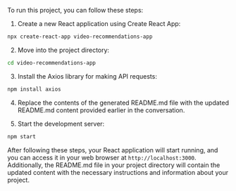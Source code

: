 To run this project, you can follow these steps:

1. Create a new React application using Create React App:
```bash
npx create-react-app video-recommendations-app
```

2. Move into the project directory:
```bash
cd video-recommendations-app
```

3. Install the Axios library for making API requests:
```bash
npm install axios
```

4. Replace the contents of the generated README.md file with the updated README.md content provided earlier in the conversation.

5. Start the development server:
```bash
npm start
```

After following these steps, your React application will start running, and you can access it in your web browser at `http://localhost:3000`. Additionally, the README.md file in your project directory will contain the updated content with the necessary instructions and information about your project.
